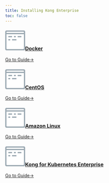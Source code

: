 ```yaml
---
title: Installing Kong Enterprise
toc: false
---
```


<div class="docs-grid">

  <div class="docs-grid-block">
    <h3><img src="/assets/images/icons/documentation/icn-window.svg" /><a href="/enterprise/{{page.kong_version}}/deployment/installation/docker">Docker</a></h3>
    <p></p>
    <a href="/enterprise/{{page.kong_version}}/deployment/installation/docker">Go to Guide&rarr;</a>
  </div>

  <div class="docs-grid-block">
    <h3><img src="/assets/images/icons/documentation/icn-window.svg" /><a href="/enterprise/{{page.kong_version}}/deployment/installation/centos">CentOS</a></h3>
    <p></p>
    <a href="/enterprise/{{page.kong_version}}/deployment/installation/centos">Go to Guide&rarr;</a>
  </div>

  <div class="docs-grid-block">
    <h3><img src="/assets/images/icons/documentation/icn-window.svg" /><a href="/enterprise/{{page.kong_version}}/deployment/installation/amazon-linux">Amazon Linux</a></h3>
    <p></p>
    <a href="/enterprise/{{page.kong_version}}/deployment/installation/amazon-linux">Go to Guide&rarr;</a>
  </div>

  <div class="docs-grid-block">
    <h3><img src="/assets/images/icons/documentation/icn-window.svg" /><a href="/enterprise/{{page.kong_version}}/kong-kubernetes/install">Kong for Kubernetes Enterprise</a></h3>
    <p></p>
    <a href="/enterprise/{{page.kong_version}}/kong-kubernetes/install">Go to Guide&rarr;</a>
  </div>

  <!-- <div class="docs-grid-block">
    <h3><img src="/assets/images/icons/documentation/icn-window.svg" /><a href="/enterprise/{{page.kong_version}}/deployment/installation/ubuntu">Ubuntu</a></h3>
    <p></p>
    <a href="/enterprise/{{page.kong_version}}/deployment/installation/ubuntu">Go to Guide&rarr;</a>
  </div>
  
  <div class="docs-grid-block">
    <h3><img src="/assets/images/icons/documentation/icn-window.svg" /><a href="/enterprise/{{page.kong_version}}/deployment/installation/debian">Debian</a></h3>
    <p></p>
    <a href="/enterprise/{{page.kong_version}}/deployment/installation/debian">Go to Guide&rarr;</a>
  </div>

  <div class="docs-grid-block">
    <h3><img src="/assets/images/icons/documentation/icn-window.svg" /><a href="/enterprise/{{page.kong_version}}/deployment/installation/red-hat">Red Hat</a></h3>
    <p></p>
    <a href="/enterprise/{{page.kong_version}}/deployment/installation/red-hat">Go to Guide&rarr;</a>
  </div> -->

</div>
